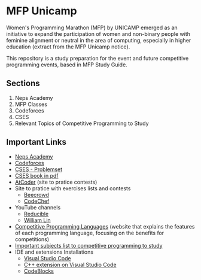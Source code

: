 # MFP Unicamp

Women's Programming Marathon (MFP) by UNICAMP emerged as an initiative to expand the participation of women and non-binary people with feminine alignment or neutral in the area of computing, especially in higher education (extract from the MFP Unicamp notice).

This repository is a study preparation for the event and future competitive programming events, based in MFP Study Guide.

## Sections
1. Neps Academy
2. MFP Classes
3. Codeforces
4. CSES
5. Relevant Topics of Competitive Programming to Study

## Important Links
- [Neps Academy](https://neps.academy/br/login)
- [Codeforces](https://codeforces.com/)
- [CSES - Problemset](https://cses.fi/problemset/list/)
- [CSES book in pdf](https://cses.fi/book/book.pdf)
- [AtCoder](https://atcoder.jp/) (site to pratice contests)
- Site to pratice with exercises lists and contests
  - [Beecrowd](https://www.beecrowd.com.br/judge/en/login)
  - [CodeChef](https://www.codechef.com/)
- YouTube channels
  - [Reducible](https://www.youtube.com/@Reducible)
  - [William Lin](https://www.youtube.com/@tmwilliamlin168)
- [Competitive Programming Languages](https://acervolima.com/5-melhores-linguagens-para-programacao-competitiva/) (website that explains the features of each programming language, focusing on the benefits for competitions)
- [Important subjects list to competitive programming to study](https://workat.tech/problem-solving/article/competitive-programming-complete-roadmap-from-scratch-sbcrmnxb1sfg#topics)
- IDE and extensions Installations
  - [Visual Studio Code](https://code.visualstudio.com/download)
  - [C++ extension on Visual Studio Code](https://code.visualstudio.com/docs/languages/cpp)
  - [CodeBlocks](https://neps.academy/br/course/introducao-a-programacao/lesson/instalando-a-ide)

